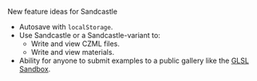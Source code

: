 New feature ideas for Sandcastle

* Autosave with `localStorage`.
* Use Sandcastle or a Sandcastle-variant to:
   * Write and view CZML files.
   * Write and view materials.
* Ability for anyone to submit examples to a public gallery like the [GLSL Sandbox](http://glsl.heroku.com/).